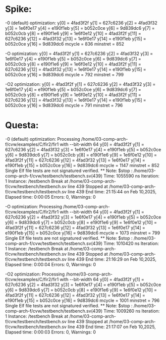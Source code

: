 # Spike:

-0 (default) optimization:
y[0] = 4fad3f2f
y[1] = 627c6236
y[2] = 4fad3f32
y[3] = 1e6f0e17
y[4] = e190f1eb
y[5] = b052c0ce
y[6] = 9d839dc6
y[7] = b052c0cb
y[8] = e190f1e6
y[9] = 1e6f0e12
y[10] = 4fad3f2f
y[11] = 627c6236
y[12] = 4fad3f32
y[13] = 1e6f0e17
y[14] = e190f1eb
y[15] = b052c0ce
y[16] = 9d839dc6
mcycle = 836
minstret = 852

-O optimization:
y[0] = 4fad3f2f
y[1] = 627c6236
y[2] = 4fad3f32
y[3] = 1e6f0e17
y[4] = e190f1eb
y[5] = b052c0ce
y[6] = 9d839dc6
y[7] = b052c0cb
y[8] = e190f1e6
y[9] = 1e6f0e12
y[10] = 4fad3f2f
y[11] = 627c6236
y[12] = 4fad3f32
y[13] = 1e6f0e17
y[14] = e190f1eb
y[15] = b052c0ce
y[16] = 9d839dc6
mcycle = 792
minstret = 799

-O2 optimization:
y[0] = 4fad3f2f
y[1] = 627c6236
y[2] = 4fad3f32
y[3] = 1e6f0e17
y[4] = e190f1eb
y[5] = b052c0ce
y[6] = 9d839dc6
y[7] = b052c0cb
y[8] = e190f1e6
y[9] = 1e6f0e12
y[10] = 4fad3f2f
y[11] = 627c6236
y[12] = 4fad3f32
y[13] = 1e6f0e17
y[14] = e190f1eb
y[15] = b052c0ce
y[16] = 9d839dc6
mcycle = 791
minstret = 796

# Questa:
-0 (default) optimization:
 Processing /home/03-comp-arch-f/cvw/examples/C/fir2/fir1 with --bit-width 64
 y[0] = 4fad3f2f
 y[1] = 627c6236
 y[2] = 4fad3f32
 y[3] = 1e6f0e17
 y[4] = e190f1eb
 y[5] = b052c0ce
 y[6] = 9d839dc6
 y[7] = b052c0cb
 y[8] = e190f1e6
 y[9] = 1e6f0e12
 y[10] = 4fad3f2f
 y[11] = 627c6236
 y[12] = 4fad3f32
 y[13] = 1e6f0e17
 y[14] = e190f1eb
 y[15] = b052c0ce
 y[16] = 9d839dc6
 mcycle = 1147
 minstret = 852
 Single Elf file tests are not signatured verified.
 ** Note: $stop    : /home/03-comp-arch-f/cvw/testbench/testbench.sv(439)
    Time: 1055590 ns  Iteration: 1  Instance: /testbench
 Break at /home/03-comp-arch-f/cvw/testbench/testbench.sv line 439
 Stopped at /home/03-comp-arch-f/cvw/testbench/testbench.sv line 439
 End time: 21:15:44 on Feb 10,2025, Elapsed time: 0:00:05
 Errors: 0, Warnings: 0

-O optimization:
 Processing /home/03-comp-arch-f/cvw/examples/C/fir2/fir1 with --bit-width 64
 y[0] = 4fad3f2f
 y[1] = 627c6236
 y[2] = 4fad3f32
 y[3] = 1e6f0e17
 y[4] = e190f1eb
 y[5] = b052c0ce
 y[6] = 9d839dc6
 y[7] = b052c0cb
 y[8] = e190f1e6
 y[9] = 1e6f0e12
 y[10] = 4fad3f2f
 y[11] = 627c6236
 y[12] = 4fad3f32
 y[13] = 1e6f0e17
 y[14] = e190f1eb
 y[15] = b052c0ce
 y[16] = 9d839dc6
 mcycle = 1073
 minstret = 799
 Single Elf file tests are not signatured verified.
 ** Note: $stop    : /home/03-comp-arch-f/cvw/testbench/testbench.sv(439)
    Time: 1010420 ns  Iteration: 1  Instance: /testbench
 Break at /home/03-comp-arch-f/cvw/testbench/testbench.sv line 439
 Stopped at /home/03-comp-arch-f/cvw/testbench/testbench.sv line 439
 End time: 21:16:29 on Feb 10,2025, Elapsed time: 0:00:04
 Errors: 0, Warnings: 0

-O2 optimization:
 Processing /home/03-comp-arch-f/cvw/examples/C/fir2/fir1 with --bit-width 64
 y[0] = 4fad3f2f
 y[1] = 627c6236
 y[2] = 4fad3f32
 y[3] = 1e6f0e17
 y[4] = e190f1eb
 y[5] = b052c0ce
 y[6] = 9d839dc6
 y[7] = b052c0cb
 y[8] = e190f1e6
 y[9] = 1e6f0e12
 y[10] = 4fad3f2f
 y[11] = 627c6236
 y[12] = 4fad3f32
 y[13] = 1e6f0e17
 y[14] = e190f1eb
 y[15] = b052c0ce
 y[16] = 9d839dc6
 mcycle = 1001
 minstret = 796
 Single Elf file tests are not signatured verified.
 ** Note: $stop    : /home/03-comp-arch-f/cvw/testbench/testbench.sv(439)
    Time: 1009260 ns  Iteration: 1  Instance: /testbench
 Break at /home/03-comp-arch-f/cvw/testbench/testbench.sv line 439
 Stopped at /home/03-comp-arch-f/cvw/testbench/testbench.sv line 439
 End time: 21:17:07 on Feb 10,2025, Elapsed time: 0:00:03
 Errors: 0, Warnings: 0
